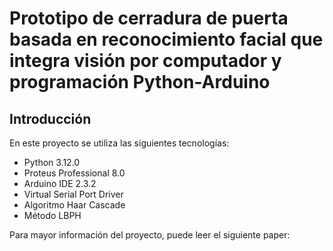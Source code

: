 # Prototipo de cerradura de puerta basada en reconocimiento facial que integra visión por computador y programación Python-Arduino

## Introducción

En este proyecto se utiliza las siguientes tecnologías:

-  Python 3.12.0
-  Proteus Professional 8.0
-  Arduino IDE 2.3.2
-  Virtual Serial Port Driver
-  Algoritmo Haar Cascade
-  Método LBPH

Para mayor información del proyecto, puede leer el siguiente paper: 